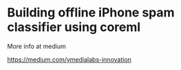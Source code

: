# Building offline iPhone spam classifier using coreml

More info at medium

https://medium.com/ymedialabs-innovation
